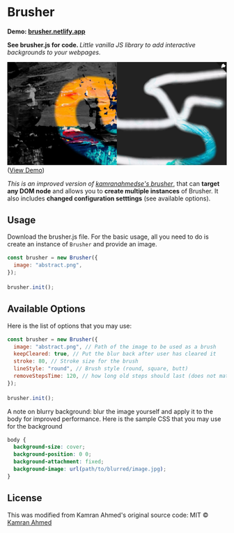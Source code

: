 # Brusher

<b>Demo: <a href="https://brusher.netlify.app/">brusher.netlify.app</a></b>

<b>See brusher.js for code. </b> <i>Little vanilla JS library to add interactive backgrounds to your webpages.</i>

![demo](https://github.com/MasonWang025/brusher/blob/master/assets/demo.JPG?raw=true)
([View Demo](https://brusher.netlify.app/))

<i>This is an improved version of [kamranahmedse's brusher](https://github.com/kamranahmedse/brusher)</i>, that can <b>target any DOM node</b> and allows you to <b>create multiple instances</b> of Brusher. It also includes <b>changed configuration setttings</b> (see available options).

## Usage

Download the brusher.js file.
For the basic usage, all you need to do is create an instance of `Brusher` and provide an image.

```javascript
const brusher = new Brusher({
  image: "abstract.png",
});

brusher.init();
```

## Available Options

Here is the list of options that you may use:

```javascript
const brusher = new Brusher({
  image: "abstract.png", // Path of the image to be used as a brush
  keepCleared: true, // Put the blur back after user has cleared it
  stroke: 80, // Stroke size for the brush
  lineStyle: "round", // Brush style (round, square, butt)
  removeStepsTime: 120, // how long old steps should last (does not matter for keepCleared: true, may lag if too large)
});

brusher.init();
```

A note on blurry background: blur the image yourself and apply it to the body for improved performance. Here is the sample CSS that you may use for the background

```css
body {
  background-size: cover;
  background-position: 0 0;
  background-attachment: fixed;
  background-image: url(path/to/blurred/image.jpg);
}
```

## License

This was modified from Kamran Ahmed's original source code:
MIT &copy; [Kamran Ahmed](https://twitter.com/kamranahmedse)
